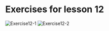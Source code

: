 # Exercises for lesson 12

![Exercise12-1](https://i.imgur.com/y8gF4Nr.png)
![Exercise12-2](https://i.imgur.com/zIJb1Vo.png)